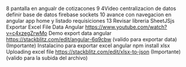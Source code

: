 8
pantalla en angualr de cotizacones
9 4Video 
	centralizacion de datos
		definir base de datos
			firebase
				sockets
10
	avance con navegacion en angular app
	home y listado requisiciones
13
	Revisar libreria
		SheetJSjs
	Exportar Excel File Data Angular
		https://www.youtube.com/watch?v=c4xzegZrwMo
	Demo export data angular
		https://stackblitz.com/edit/angular-6q9cbw (valido para exportar data) (Importante)
	Instalacino para exportar excel angular 
		npm install xlsx
	Uploading excel file
		https://stackblitz.com/edit/xlsx-to-json (Importante) (valido para la subida del archivo)




